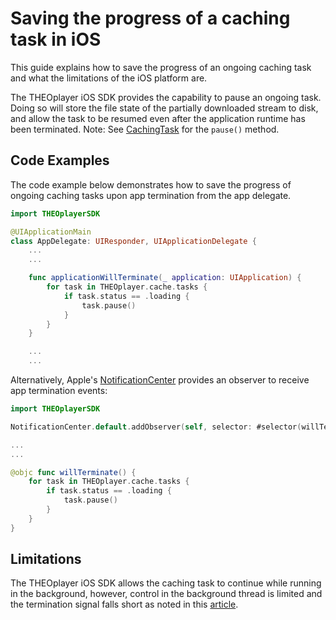 # Saving the progress of a caching task in iOS

This guide explains how to save the progress of an ongoing caching task and what the limitations of the iOS platform are.

The THEOplayer iOS SDK provides the capability to pause an ongoing task. Doing so will store the file state of the partially downloaded stream to disk, and allow the task to be resumed even after the application runtime has been terminated.
Note: See [CachingTask](pathname:///theoplayer/v8/api-reference/ios/Protocols/CachingTask.html) for the `pause()` method.

## Code Examples

The code example below demonstrates how to save the progress of ongoing caching tasks upon app termination from the app delegate.

```swift
import THEOplayerSDK

@UIApplicationMain
class AppDelegate: UIResponder, UIApplicationDelegate {
	...
    ...

    func applicationWillTerminate(_ application: UIApplication) {
        for task in THEOplayer.cache.tasks {
            if task.status == .loading {
                task.pause()
            }
        }
    }

    ...
    ...
```

Alternatively, Apple's [NotificationCenter](https://developer.apple.com/documentation/foundation/notificationcenter) provides an observer to receive app termination events:

```swift
import THEOplayerSDK

NotificationCenter.default.addObserver(self, selector: #selector(willTerminate), name: UIApplication.willTerminateNotification, object: nil)

...
...

@objc func willTerminate() {
    for task in THEOplayer.cache.tasks {
        if task.status == .loading {
            task.pause()
        }
    }
}

```

## Limitations

The THEOplayer iOS SDK allows the caching task to continue while running in the background, however, control in the background thread is limited and the termination signal falls short as noted in this [article](https://developer.apple.com/documentation/uikit/uiapplicationdelegate/1623111-applicationwillterminate).

